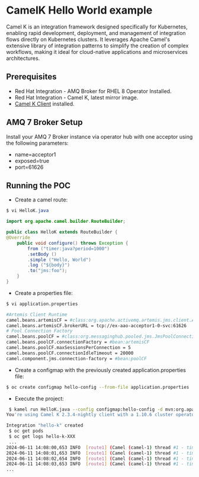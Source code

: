 
# CamelK Hello World example

Camel K is an integration framework designed specifically for Kubernetes, enabling rapid development, deployment, and management of integration flows directly on Kubernetes clusters. It leverages Apache Camel's extensive library of integration patterns to simplify the creation of complex workflows, making it ideal for cloud-native applications and microservices architectures.




## Prerequisites

 - Red Hat Integration - AMQ Broker for RHEL 8 Operator Installed.
 - Red Hat Integration - Camel K, latest mirror image.
 - [Camel K Client](https://github.com/apache/camel-k/releases) installed.

## AMQ 7 Broker Setup

Install your AMQ 7 Broker instance via operator hub with one acceptor using the following parameters:

- name=acceptor1
- exposed=true
- port=61626
## Running the POC

 -  Create a camel route:
```java
$ vi HelloK.java

import org.apache.camel.builder.RouteBuilder;

public class HelloK extends RouteBuilder {
@Override
    public void configure() throws Exception {
        from ("timer:java?period=1000")
        .setBody ()
        .simple ("Hello, World")
        .log ("${body}")
        .to("jms:foo");
    }
}
```
 -  Create a properties file:
 ```bash
$ vi application.properties

#Artemis Client Runtime
camel.beans.artemisCF = #class:org.apache.activemq.artemis.jms.client.ActiveMQConnectionFactory
camel.beans.artemisCF.brokerURL = tcp://ex-aao-acceptor1-0-svc:61626
# Pool Connection Factory
camel.beans.poolCF = #class:org.messaginghub.pooled.jms.JmsPoolConnectionFactory
camel.beans.poolCF.connectionFactory = #bean:artemisCF
camel.beans.poolCF.maxSessionsPerConnection = 5
camel.beans.poolCF.connectionIdleTimeout = 20000
camel.component.jms.connection-factory = #bean:poolCF
```
 - Create a configmap with the previously created application.properties file:
```bash
$ oc create configmap hello-config --from-file application.properties
```
 - Execute the project:
```bash
 $ kamel run HelloK.java --config configmap:hello-config -d mvn:org.apache.activemq:artemis-jms-client-all:2.28.0 -d mvn:org.messaginghub:pooled-jms:1.2.3.redhat-00001
You're using Camel K 2.3.4-nightly client with a 1.10.6 cluster operator, it's recommended to use the same version to improve compatibility.

Integration "hello-k" created
 $ oc get pods
 $ oc get logs hello-k-XXX
 ...
2024-06-11 14:08:00,653 INFO  [route1] (Camel (camel-1) thread #1 - timer://java) Hello, World
2024-06-11 14:08:01,653 INFO  [route1] (Camel (camel-1) thread #1 - timer://java) Hello, World
2024-06-11 14:08:02,654 INFO  [route1] (Camel (camel-1) thread #1 - timer://java) Hello, World
2024-06-11 14:08:03,653 INFO  [route1] (Camel (camel-1) thread #1 - timer://java) Hello, World
...
```